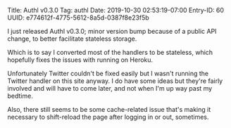 Title: Authl v0.3.0
Tag: authl
Date: 2019-10-30 02:53:19-07:00
Entry-ID: 60
UUID: e774612f-4775-5612-8a5d-0387f8e23f5b

I just released Authl v0.3.0; minor version bump because of a public API change,
to better facilitate stateless storage.

Which is to say I converted most of the handlers to be stateless, which
hopefully fixes the issues with running on Heroku.

Unfortunately Twitter couldn't be fixed easily but I wasn't running the Twitter
handler on this site anyway. I do have some ideas but they're fairly involved
and will have to come later, and not when I'm up way past my bedtime.

Also, there still seems to be some cache-related issue that's making it
necessary to shift-reload the page after logging in or out, sometimes.
